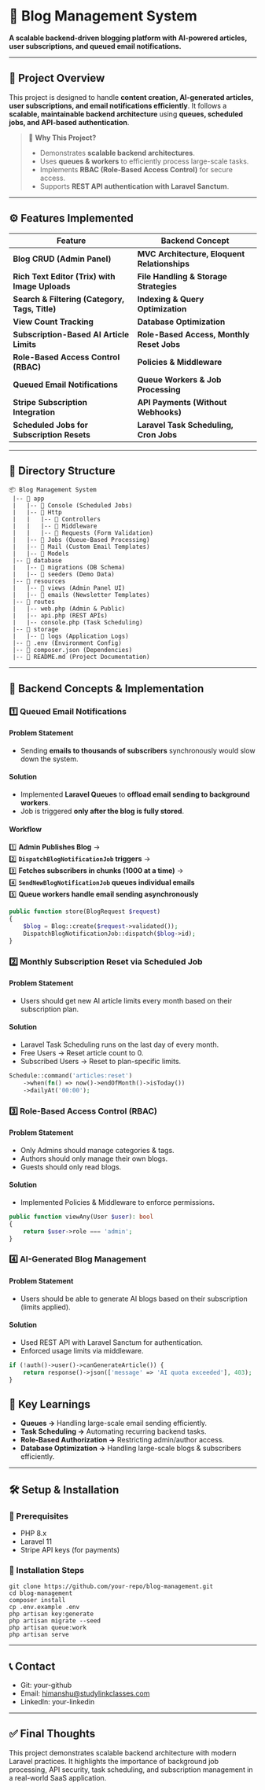 # 📰 Blog Management System  
**A scalable backend-driven blogging platform with AI-powered articles, user subscriptions, and queued email notifications.**  

---

## 📌 Project Overview  
This project is designed to handle **content creation, AI-generated articles, user subscriptions, and email notifications efficiently**. It follows a **scalable, maintainable backend architecture** using **queues, scheduled jobs, and API-based authentication**.  

> 🔹 **Why This Project?**  
> - Demonstrates **scalable backend architectures**.  
> - Uses **queues & workers** to efficiently process large-scale tasks.  
> - Implements **RBAC (Role-Based Access Control)** for secure access.  
> - Supports **REST API authentication with Laravel Sanctum**.  

---

## ⚙️ Features Implemented  

| Feature | Backend Concept |
|---------|---------------|
| **Blog CRUD (Admin Panel)** | **MVC Architecture, Eloquent Relationships** |
| **Rich Text Editor (Trix) with Image Uploads** | **File Handling & Storage Strategies** |
| **Search & Filtering (Category, Tags, Title)** | **Indexing & Query Optimization** |
| **View Count Tracking** | **Database Optimization** |
| **Subscription-Based AI Article Limits** | **Role-Based Access, Monthly Reset Jobs** |
| **Role-Based Access Control (RBAC)** | **Policies & Middleware** |
| **Queued Email Notifications** | **Queue Workers & Job Processing** |
| **Stripe Subscription Integration** | **API Payments (Without Webhooks)** |
| **Scheduled Jobs for Subscription Resets** | **Laravel Task Scheduling, Cron Jobs** |

---

## 📂 Directory Structure  

```
📦 Blog Management System
 |-- 📂 app
 |   |-- 📂 Console (Scheduled Jobs)
 |   |-- 📂 Http
 |   |   |-- 📂 Controllers
 |   |   |-- 📂 Middleware
 |   |   |-- 📂 Requests (Form Validation)
 |   |-- 📂 Jobs (Queue-Based Processing)
 |   |-- 📂 Mail (Custom Email Templates)
 |   |-- 📂 Models
 |-- 📂 database
 |   |-- 📂 migrations (DB Schema)
 |   |-- 📂 seeders (Demo Data)
 |-- 📂 resources
 |   |-- 📂 views (Admin Panel UI)
 |   |-- 📂 emails (Newsletter Templates)
 |-- 📂 routes
 |   |-- web.php (Admin & Public)
 |   |-- api.php (REST APIs)
 |   |-- console.php (Task Scheduling)
 |-- 📂 storage
 |   |-- 📂 logs (Application Logs)
 |-- 📜 .env (Environment Config)
 |-- 📜 composer.json (Dependencies)
 |-- 📜 README.md (Project Documentation)

```

---

## 🚀 Backend Concepts & Implementation  

### 1️⃣ **Queued Email Notifications**  

#### **Problem Statement**  
- Sending **emails to thousands of subscribers** synchronously would slow down the system.  

#### **Solution**  
- Implemented **Laravel Queues** to **offload email sending to background workers**.  
- Job is triggered **only after the blog is fully stored**.  

#### **Workflow**  

1️⃣ **Admin Publishes Blog** →  
2️⃣ **`DispatchBlogNotificationJob` triggers** →  
3️⃣ **Fetches subscribers in chunks (1000 at a time)** →  
4️⃣ **`SendNewBlogNotificationJob` queues individual emails**  
5️⃣ **Queue workers handle email sending asynchronously**  

```php
public function store(BlogRequest $request)
{
    $blog = Blog::create($request->validated());
    DispatchBlogNotificationJob::dispatch($blog->id);
}
```

### 2️⃣ **Monthly Subscription Reset via Scheduled Job**
#### **Problem Statement**
- Users should get new AI article limits every month based on their subscription plan.
#### **Solution**
- Laravel Task Scheduling runs on the last day of every month.
- Free Users → Reset article count to 0.
- Subscribed Users → Reset to plan-specific limits.

```php
Schedule::command('articles:reset')
    ->when(fn() => now()->endOfMonth()->isToday())
    ->dailyAt('00:00');
```
### 3️⃣ **Role-Based Access Control (RBAC)**
#### **Problem Statement**
- Only Admins should manage categories & tags.
- Authors should only manage their own blogs.
- Guests should only read blogs.
#### **Solution**
- Implemented Policies & Middleware to enforce permissions.

```php
public function viewAny(User $user): bool
{
    return $user->role === 'admin';
}
```
### 4️⃣ **AI-Generated Blog Management**
#### **Problem Statement**
- Users should be able to generate AI blogs based on their subscription (limits applied).
#### **Solution**
- Used REST API with Laravel Sanctum for authentication.
- Enforced usage limits via middleware.

```php
if (!auth()->user()->canGenerateArticle()) {
    return response()->json(['message' => 'AI quota exceeded'], 403);
}
```

## 🔑 **Key Learnings**
- **Queues →** Handling large-scale email sending efficiently.
- **Task Scheduling →** Automating recurring backend tasks.
- **Role-Based Authorization →** Restricting admin/author access.
- **Database Optimization →** Handling large-scale blogs & subscribers efficiently.

----
## 🛠️ **Setup & Installation**
### 🔹 Prerequisites
- PHP 8.x
- Laravel 11
- Stripe API keys (for payments)
### 🔹 Installation Steps
```shell
git clone https://github.com/your-repo/blog-management.git
cd blog-management
composer install
cp .env.example .env
php artisan key:generate
php artisan migrate --seed
php artisan queue:work
php artisan serve
```
----
## 📞 Contact
- Git: your-github
- Email: himanshu@studylinkclasses.com
- LinkedIn: your-linkedin

---
## ✅ Final Thoughts
This project demonstrates scalable backend architecture with modern Laravel practices. It highlights the importance of background job processing, API security, task scheduling, and subscription management in a real-world SaaS application.

